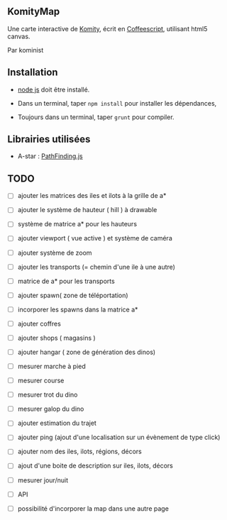 KomityMap
----

Une carte interactive de [Komity](http://komity.net), écrit en [Coffeescript](http://coffeescript.org),
utilisant html5 canvas.

Par kominist

Installation
----

* [node js](http://nodejs.org) doit être installé.

* Dans un terminal, taper `npm install` pour installer les dépendances,

* Toujours dans un terminal, taper `grunt` pour compiler.

Librairies utilisées
----

* A-star : [PathFinding.js](http://github.com/qiao/PathFinding.js)


TODO
----
* [ ] ajouter les matrices des iles et ilots à la grille de a\*
* [ ] ajouter le système de hauteur ( hill ) à drawable 
* [ ] système de matrice a\* pour les hauteurs
* [ ] ajouter viewport ( vue active ) et système de caméra
* [ ] ajouter système de zoom
* [ ] ajouter les transports (= chemin d'une ile à une autre)
* [ ] matrice de a\* pour les transports
* [ ] ajouter spawn( zone de téléportation)
* [ ] incorporer les spawns dans la matrice a\*
* [ ] ajouter coffres
* [ ] ajouter shops ( magasins )
* [ ] ajouter hangar ( zone de génération des dinos)
* [ ] mesurer marche à pied
* [ ] mesurer course
* [ ] mesurer trot du dino
* [ ] mesurer galop du dino
* [ ] ajouter estimation du trajet
* [ ] ajouter ping (ajout d'une localisation sur un évènement de type click)
* [ ] ajouter nom des iles, ilots, régions, décors
* [ ] ajout d'une boite de description sur iles, ilots, décors
* [ ] mesurer jour/nuit
* [ ] API
* [ ] possibilité d'incorporer la map dans une autre page


